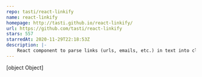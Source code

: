 ```yaml
---
repo: tasti/react-linkify
name: react-linkify
homepage: http://tasti.github.io/react-linkify/
url: https://github.com/tasti/react-linkify
stars: 557
starredAt: 2020-11-29T22:18:53Z
description: |-
    React component to parse links (urls, emails, etc.) in text into clickable links
---
```


[object Object]
